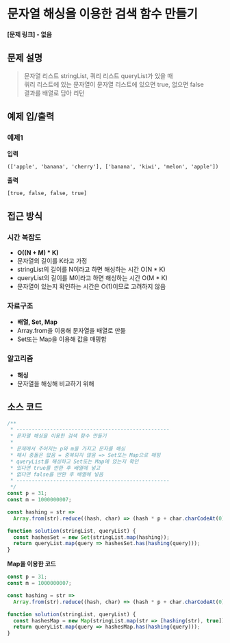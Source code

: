 # 문자열 해싱을 이용한 검색 함수 만들기

**[문제 링크] - 없음**

## 문제 설명

> 문자열 리스트 stringList, 쿼리 리스트 queryList가 있을 때  
> 쿼리 리스트에 있는 문자열이 문자열 리스트에 있으면 true, 없으면 false  
> 결과를 배열로 담아 리턴

## 예제 입/출력

### 예제1

**입력**

```
(['apple', 'banana', 'cherry'], ['banana', 'kiwi', 'melon', 'apple'])
```

**출력**

```
[true, false, false, true]
```

## 접근 방식

### 시간 복잡도

- **O((N + M) \* K)**
- 문자열의 길이를 K라고 가정
- stringList의 길이를 N이라고 하면 해싱하는 시간 O(N \* K)
- queryList의 길이를 M이라고 하면 해싱하는 시간 O(M \* K)
- 문자열이 있는지 확인하는 시간은 O(1)이므로 고려하지 않음

### 자료구조

- **배열, Set, Map**
- Array.from을 이용해 문자열을 배열로 만듦
- Set또는 Map을 이용해 값을 매핑함

### 알고리즘

- **해싱**
- 문자열을 해싱해 비교하기 위해

## 소스 코드

```javascript
/**
 * --------------------------------------------------
 * 문자열 해싱을 이용한 검색 함수 만들기
 *
 * 문제에서 주어지는 p와 m을 가지고 문자를 해싱
 * 해시 충돌은 없음 = 중복되지 않음 => Set또는 Map으로 매핑
 * queryList를 해싱하고 Set또는 Map에 있는지 확인
 * 있다면 true를 반환 후 배열에 넣고
 * 없다면 false를 반환 후 배열에 넣음
 * --------------------------------------------------
 */
const p = 31;
const m = 1000000007;

const hashing = str =>
  Array.from(str).reduce((hash, char) => (hash * p + char.charCodeAt(0)) % m, 0);

function solution(stringList, queryList) {
  const hashesSet = new Set(stringList.map(hashing));
  return queryList.map(query => hashesSet.has(hashing(query)));
}
```

**Map을 이용한 코드**

```js
const p = 31;
const m = 1000000007;

const hashing = str =>
  Array.from(str).reduce((hash, char) => (hash * p + char.charCodeAt(0)) % m, 0);

function solution(stringList, queryList) {
  const hashesMap = new Map(stringList.map(str => [hashing(str), true]));
  return queryList.map(query => hashesMap.has(hashing(query)));
}
```
